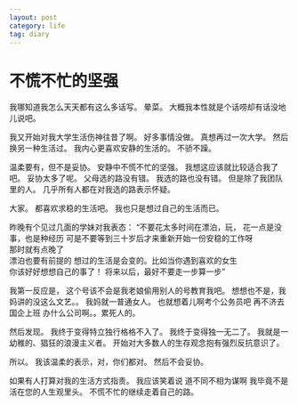 ```yaml
---
layout: post
category: life
tag: diary
---
```


不慌不忙的坚强 
===

我哪知道我怎么天天都有这么多话写。
晕菜。
大概我本性就是个话唠却有话没地儿说吧。

我又开始对我大学生活伤神往昔了啊。
好多事情没做。
真想再过一次大学。
然后换另一种生活过。
我内心更喜欢安静的生活的。
不骄不躁。

温柔要有，但不是妥协。
安静中不慌不忙的坚强。
我想这应该就比较适合我了吧。
妥协太多了呢。
父母选的路没有错。
我选的路也没有错。
但是除了我团队里的人。
几乎所有人都在对我选的路表示怀疑。

大家。
都喜欢求稳的生活吧。
我也只是想过自己的生活而已。

昨晚有个见过几面的学妹对我表态：
“不要花太多时间在漂泊，玩， 
花一点是没事，也是种经历 
可是不要等到三十岁后才来重新开始一份安稳的工作呀  
那时就有点晚了  
漂泊也要有前提的
想过的生活是会变的。比如当你遇到喜欢的女生  
你该好好想想自己的事了！ 
将来以后，最好不要走一步算一步”

我第一反应是，
这个号该不会是我老娘偷用别人的号教育我吧。
想想也不是，我妈讲的没这么文艺。。
我妈就一普通女人。
也就想着儿啊考个公务员吧 再不济去国企上班 办什么公司啊。。累死人的。

然后发现。
我终于变得特立独行格格不入了。
我终于变得独一无二了。
我就是一幼稚的、猖狂的浪漫主义者。
开始对大多数人的生存观念抱有强烈反抗意识了。

所以。
我该温柔的表示，对，你们都对。
然后不会妥协。

如果有人打算对我的生活方式指责。
我应该笑着说 道不同不相为谋啊 我毕竟不是活在您的人生观里头。
不慌不忙的继续走着自己的路。
